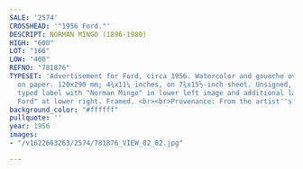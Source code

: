 ```yaml
---
SALE: '2574'
CROSSHEAD: '"1956 Ford."'
DESCRIPT: NORMAN MINGO (1896-1980)
HIGH: "600"
LOT: "166"
LOW: "400"
REFNO: "781876"
TYPESET: 'Advertisement for Ford, circa 1956. Watercolor and gouache over graphite
  on paper. 120x290 mm; 4¾x11¼ inches, on 7¾x15½-inch sheet. Unsigned, but with clear
  typed label with "Norman Mingo" in lower left image and additional label with "1956
  Ford" at lower right. Framed. <br><br>Provenance: From the artist''s estate.'
background_color: "#ffffff"
pullquote: ''
year: 1956
images:
- "/v1622663263/2574/781876_VIEW_02_02.jpg"

---
```


